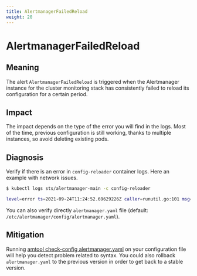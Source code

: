 ```yaml
---
title: AlertmanagerFailedReload
weight: 20
---
```


# AlertmanagerFailedReload

## Meaning

The alert `AlertmanagerFailedReload` is triggered when the Alertmanager instance
for the cluster monitoring stack has consistently failed to reload its
configuration for a certain period.

## Impact

The impact depends on the type of the error you will find in the logs.
Most of the time, previous configuration is still working, thanks to multiple instances, so avoid deleting existing pods.

## Diagnosis

Verify if there is an error in `config-reloader` container logs.
Here an example with network issues.

```bash
$ kubectl logs sts/alertmanager-main -c config-reloader

level=error ts=2021-09-24T11:24:52.69629226Z caller=runutil.go:101 msg="function failed. Retrying in next tick" err="trigger reload: reload request failed: Post \"http://localhost:9093/alertmanager/-/reload\": dial tcp [::1]:9093: connect: connection refused"
```

You can also verify directly `alertmanager.yaml` file (default: `/etc/alertmanager/config/alertmanager.yaml`).

## Mitigation

Running [amtool check-config alertmanager.yaml](https://github.com/prometheus/alertmanager#amtool) on your configuration file will help you detect problem related to syntax.
You could also rollback `alertmanager.yaml` to the previous version in order to get back to a stable version. 
